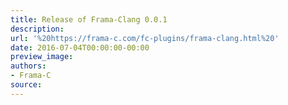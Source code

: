 ```yaml
---
title: Release of Frama-Clang 0.0.1
description:
url: '%20https://frama-c.com/fc-plugins/frama-clang.html%20'
date: 2016-07-04T00:00:00-00:00
preview_image:
authors:
- Frama-C
source:
---
```



